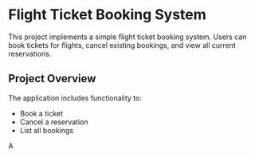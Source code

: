 # Flight Ticket Booking System

This project implements a simple flight ticket booking system. Users can book tickets for flights, cancel existing bookings, and view all current reservations.

## Project Overview

The application includes functionality to:

- Book a ticket
- Cancel a reservation
- List all bookings

A
